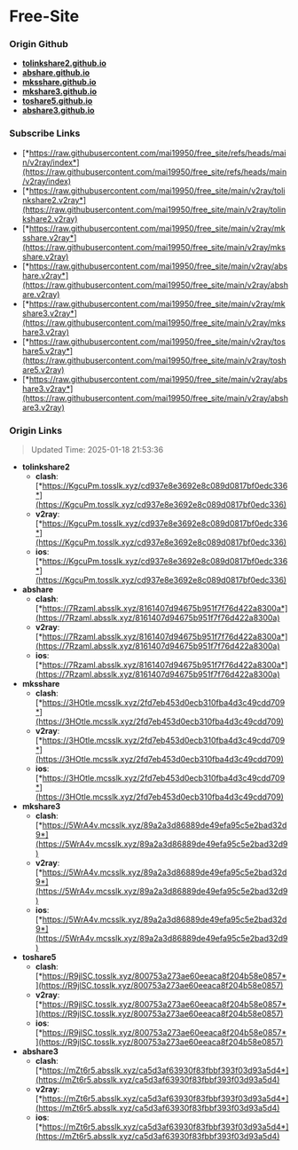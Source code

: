 # Free-Site

### Origin Github

- [**tolinkshare2.github.io**](https://github.com/tolinkshare2/tolinkshare2.github.io)
- [**abshare.github.io**](https://github.com/abshare/abshare.github.io)
- [**mksshare.github.io**](https://github.com/mksshare/mksshare.github.io)
- [**mkshare3.github.io**](https://github.com/mkshare3/mkshare3.github.io)
- [**toshare5.github.io**](https://github.com/toshare5/toshare5.github.io)
- [**abshare3.github.io**](https://github.com/abshare3/abshare3.github.io)

### Subscribe Links

- [*https://raw.githubusercontent.com/mai19950/free_site/refs/heads/main/v2ray/index*](https://raw.githubusercontent.com/mai19950/free_site/refs/heads/main/v2ray/index)
- [*https://raw.githubusercontent.com/mai19950/free_site/main/v2ray/tolinkshare2.v2ray*](https://raw.githubusercontent.com/mai19950/free_site/main/v2ray/tolinkshare2.v2ray)
- [*https://raw.githubusercontent.com/mai19950/free_site/main/v2ray/mksshare.v2ray*](https://raw.githubusercontent.com/mai19950/free_site/main/v2ray/mksshare.v2ray)
- [*https://raw.githubusercontent.com/mai19950/free_site/main/v2ray/abshare.v2ray*](https://raw.githubusercontent.com/mai19950/free_site/main/v2ray/abshare.v2ray)
- [*https://raw.githubusercontent.com/mai19950/free_site/main/v2ray/mkshare3.v2ray*](https://raw.githubusercontent.com/mai19950/free_site/main/v2ray/mkshare3.v2ray)
- [*https://raw.githubusercontent.com/mai19950/free_site/main/v2ray/toshare5.v2ray*](https://raw.githubusercontent.com/mai19950/free_site/main/v2ray/toshare5.v2ray)
- [*https://raw.githubusercontent.com/mai19950/free_site/main/v2ray/abshare3.v2ray*](https://raw.githubusercontent.com/mai19950/free_site/main/v2ray/abshare3.v2ray)

### Origin Links

> Updated Time: 2025-01-18 21:53:36

- **tolinkshare2**
  - **clash**: [*https://KgcuPm.tosslk.xyz/cd937e8e3692e8c089d0817bf0edc336*](https://KgcuPm.tosslk.xyz/cd937e8e3692e8c089d0817bf0edc336)
  - **v2ray**: [*https://KgcuPm.tosslk.xyz/cd937e8e3692e8c089d0817bf0edc336*](https://KgcuPm.tosslk.xyz/cd937e8e3692e8c089d0817bf0edc336)
  - **ios**: [*https://KgcuPm.tosslk.xyz/cd937e8e3692e8c089d0817bf0edc336*](https://KgcuPm.tosslk.xyz/cd937e8e3692e8c089d0817bf0edc336)
- **abshare**
  - **clash**: [*https://7Rzaml.absslk.xyz/8161407d94675b951f7f76d422a8300a*](https://7Rzaml.absslk.xyz/8161407d94675b951f7f76d422a8300a)
  - **v2ray**: [*https://7Rzaml.absslk.xyz/8161407d94675b951f7f76d422a8300a*](https://7Rzaml.absslk.xyz/8161407d94675b951f7f76d422a8300a)
  - **ios**: [*https://7Rzaml.absslk.xyz/8161407d94675b951f7f76d422a8300a*](https://7Rzaml.absslk.xyz/8161407d94675b951f7f76d422a8300a)
- **mksshare**
  - **clash**: [*https://3HOtle.mcsslk.xyz/2fd7eb453d0ecb310fba4d3c49cdd709*](https://3HOtle.mcsslk.xyz/2fd7eb453d0ecb310fba4d3c49cdd709)
  - **v2ray**: [*https://3HOtle.mcsslk.xyz/2fd7eb453d0ecb310fba4d3c49cdd709*](https://3HOtle.mcsslk.xyz/2fd7eb453d0ecb310fba4d3c49cdd709)
  - **ios**: [*https://3HOtle.mcsslk.xyz/2fd7eb453d0ecb310fba4d3c49cdd709*](https://3HOtle.mcsslk.xyz/2fd7eb453d0ecb310fba4d3c49cdd709)
- **mkshare3**
  - **clash**: [*https://5WrA4v.mcsslk.xyz/89a2a3d86889de49efa95c5e2bad32d9*](https://5WrA4v.mcsslk.xyz/89a2a3d86889de49efa95c5e2bad32d9)
  - **v2ray**: [*https://5WrA4v.mcsslk.xyz/89a2a3d86889de49efa95c5e2bad32d9*](https://5WrA4v.mcsslk.xyz/89a2a3d86889de49efa95c5e2bad32d9)
  - **ios**: [*https://5WrA4v.mcsslk.xyz/89a2a3d86889de49efa95c5e2bad32d9*](https://5WrA4v.mcsslk.xyz/89a2a3d86889de49efa95c5e2bad32d9)
- **toshare5**
  - **clash**: [*https://R9jlSC.tosslk.xyz/800753a273ae60eeaca8f204b58e0857*](https://R9jlSC.tosslk.xyz/800753a273ae60eeaca8f204b58e0857)
  - **v2ray**: [*https://R9jlSC.tosslk.xyz/800753a273ae60eeaca8f204b58e0857*](https://R9jlSC.tosslk.xyz/800753a273ae60eeaca8f204b58e0857)
  - **ios**: [*https://R9jlSC.tosslk.xyz/800753a273ae60eeaca8f204b58e0857*](https://R9jlSC.tosslk.xyz/800753a273ae60eeaca8f204b58e0857)
- **abshare3**
  - **clash**: [*https://mZt6r5.absslk.xyz/ca5d3af63930f83fbbf393f03d93a5d4*](https://mZt6r5.absslk.xyz/ca5d3af63930f83fbbf393f03d93a5d4)
  - **v2ray**: [*https://mZt6r5.absslk.xyz/ca5d3af63930f83fbbf393f03d93a5d4*](https://mZt6r5.absslk.xyz/ca5d3af63930f83fbbf393f03d93a5d4)
  - **ios**: [*https://mZt6r5.absslk.xyz/ca5d3af63930f83fbbf393f03d93a5d4*](https://mZt6r5.absslk.xyz/ca5d3af63930f83fbbf393f03d93a5d4)
